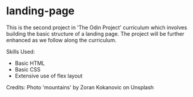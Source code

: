 # landing-page
This is the second project in 'The Odin Project' curriculum which involves building the basic structure of a landing page. The project will be further enhanced as we follow along the curriculum.

Skills Used:
- Basic HTML 
- Basic CSS
- Extensive use of flex layout

Credits:
Photo 'mountains' by Zoran Kokanovic on Unsplash
